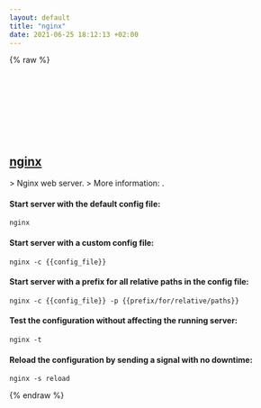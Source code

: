 ```yaml
---
layout: default
title: "nginx"
date: 2021-06-25 18:12:13 +02:00
---
```

{% raw %}
<h2 id="nginx">
  <a href="/en/common/nginx.html">nginx</a> <a href="#nginx"><svg class="icon">
    <use href="/assets/images/unicode_sprite.svg#link" />
  </svg></a>
</h2>
> Nginx web server.
> More information: <https://nginx.org/en/>.

#### Start server with the default config file:
```shell
nginx
```
#### Start server with a custom config file:
```shell
nginx -c {{config_file}}
```
#### Start server with a prefix for all relative paths in the config file:
```shell
nginx -c {{config_file}} -p {{prefix/for/relative/paths}}
```
#### Test the configuration without affecting the running server:
```shell
nginx -t
```
#### Reload the configuration by sending a signal with no downtime:
```shell
nginx -s reload
```
{% endraw %}